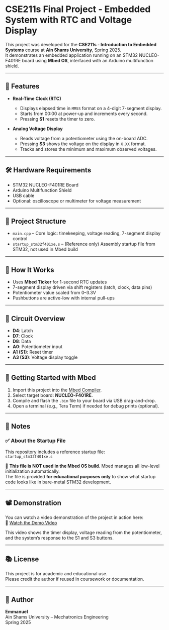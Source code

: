 # CSE211s Final Project - Embedded System with RTC and Voltage Display

This project was developed for the **CSE211s - Introduction to Embedded Systems** course at **Ain Shams University**, Spring 2025.  
It demonstrates an embedded application running on an STM32 NUCLEO-F401RE board using **Mbed OS**, interfaced with an Arduino multifunction shield.

---

## 📌 Features

- **Real-Time Clock (RTC)**  
  - Displays elapsed time in `MMSS` format on a 4-digit 7-segment display.  
  - Starts from 00:00 at power-up and increments every second.  
  - Pressing **S1** resets the timer to zero.

- **Analog Voltage Display**  
  - Reads voltage from a potentiometer using the on-board ADC.  
  - Pressing **S3** shows the voltage on the display in `X.XX` format.  
  - Tracks and stores the minimum and maximum observed voltages.

---

## 🛠️ Hardware Requirements

- STM32 NUCLEO-F401RE Board  
- Arduino Multifunction Shield  
- USB cable  
- Optional: oscilloscope or multimeter for voltage measurement

---

## 📂 Project Structure

- `main.cpp` – Core logic: timekeeping, voltage reading, 7-segment display control  
- `startup_stm32f401xe.s` – (Reference only) Assembly startup file from STM32, not used in Mbed build

---

## 🧠 How It Works

- Uses **Mbed Ticker** for 1-second RTC updates  
- 7-segment display driven via shift registers (latch, clock, data pins)  
- Potentiometer value scaled from 0–3.3V  
- Pushbuttons are active-low with internal pull-ups

---

## 🔌 Circuit Overview

- **D4**: Latch  
- **D7**: Clock  
- **D8**: Data  
- **A0**: Potentiometer input  
- **A1 (S1)**: Reset timer  
- **A3 (S3)**: Voltage display toggle

---

## 🚀 Getting Started with Mbed

1. Import this project into the [Mbed Compiler](https://os.mbed.com/compiler).
2. Select target board: **NUCLEO-F401RE**.
3. Compile and flash the `.bin` file to your board via USB drag-and-drop.
4. Open a terminal (e.g., Tera Term) if needed for debug prints (optional).

---

## 📎 Notes

### ✅ About the Startup File

This repository includes a reference startup file:  
`startup_stm32f401xe.s`  

🛑 **This file is NOT used in the Mbed OS build**. Mbed manages all low-level initialization automatically.  
The file is provided **for educational purposes only** to show what startup code looks like in bare-metal STM32 development.

---

## 📽️ Demonstration

You can watch a video demonstration of the project in action here:  
🎥 [Watch the Demo Video](https://your-video-link-here.com)

This video shows the timer display, voltage reading from the potentiometer, and the system’s response to the S1 and S3 buttons.

---

## 📚 License

This project is for academic and educational use.  
Please credit the author if reused in coursework or documentation.

---

## 👤 Author

**Emmanuel**  
Ain Shams University – Mechatronics Engineering  
Spring 2025  
